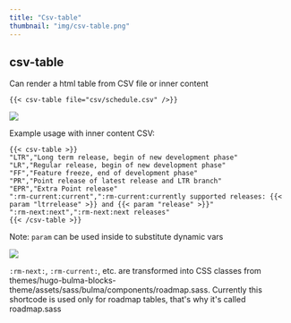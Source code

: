 ```yaml
---
title: "Csv-table"
thumbnail: "img/csv-table.png"
---
```


## csv-table

Can render a html table from CSV file or inner content

```
{{< csv-table file="csv/schedule.csv" />}}
```

![](img/csv-table.png)

Example usage with inner content CSV:

```
{{< csv-table >}}
"LTR","Long term release, begin of new development phase"
"LR","Regular release, begin of new development phase"
"FF","Feature freeze, end of development phase"
"PR","Point release of latest release and LTR branch"
"EPR","Extra Point release"
":rm-current:current",":rm-current:currently supported releases: {{< param "ltrrelease" >}} and {{< param "release" >}}"
":rm-next:next",":rm-next:next releases"
{{< /csv-table >}}
```

Note: `param` can be used inside to substitute dynamic vars

![](img/csv-table-1.png)

`:rm-next:`, `:rm-current:`, etc. are transformed into CSS classes from themes/hugo-bulma-blocks-theme/assets/sass/bulma/components/roadmap.sass. Currently this shortcode is used only for roadmap tables, that's why it's called roadmap.sass
